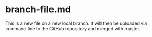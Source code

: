 # branch-file.md

This is a new file on a new local branch. It will then be uploaded via command line to the GitHub repository and merged with master.

